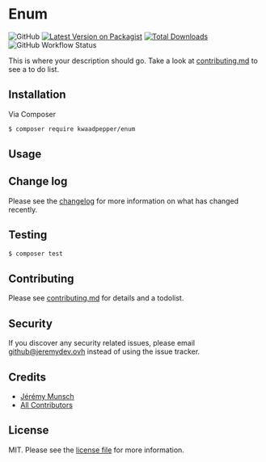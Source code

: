# Enum
![GitHub](https://img.shields.io/github/license/Kwaadpepper/enum?style=flat-square)
[![Latest Version on Packagist][ico-version]][link-packagist]
[![Total Downloads][ico-downloads]][link-downloads]
![GitHub Workflow Status](https://img.shields.io/github/workflow/status/Kwaadpepper/enum/PHP%20Composer?style=flat-square)

This is where your description should go. Take a look at [contributing.md](contributing.md) to see a to do list.

## Installation

Via Composer

``` bash
$ composer require kwaadpepper/enum
```

## Usage

## Change log

Please see the [changelog](changelog.md) for more information on what has changed recently.

## Testing

``` bash
$ composer test
```

## Contributing

Please see [contributing.md](contributing.md) for details and a todolist.

## Security

If you discover any security related issues, please email github@jeremydev.ovh instead of using the issue tracker.

## Credits

- [Jérémy Munsch][link-author]
- [All Contributors][link-contributors]

## License

MIT. Please see the [license file](license.md) for more information.

[ico-version]: https://img.shields.io/packagist/v/kwaadpepper/enum.svg?style=flat-square
[ico-downloads]: https://img.shields.io/packagist/dt/kwaadpepper/enum.svg?style=flat-square
[ico-travis]: https://img.shields.io/travis/kwaadpepper/enum/master.svg?style=flat-square
[ico-styleci]: https://styleci.io/repos/12345678/shield

[link-packagist]: https://packagist.org/packages/kwaadpepper/enum
[link-downloads]: https://packagist.org/packages/kwaadpepper/enum
[link-travis]: https://travis-ci.org/kwaadpepper/enum
[link-styleci]: https://styleci.io/repos/12345678
[link-author]: https://github.com/kwaadpepper
[link-contributors]: ../../contributors
